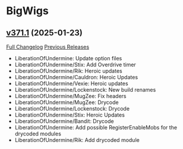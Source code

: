 # BigWigs

## [v371.1](https://github.com/BigWigsMods/BigWigs/tree/v371.1) (2025-01-23)
[Full Changelog](https://github.com/BigWigsMods/BigWigs/compare/v371...v371.1) [Previous Releases](https://github.com/BigWigsMods/BigWigs/releases)

- LiberationOfUndermine: Update option files  
- LiberationOfUndermine/Stix: Add Overdrive timer  
- LiberationOfUndermine/Rik: Heroic updates  
- LiberationOfUndermine/Cauldron: Heroic Updates  
- LiberationOfUndermine/Vexie: Heroic updates  
- LiberationOfUndermine/Lockenstock: New build renames  
- LiberationOfUndermine/MugZee: Fix headers  
- LiberationOfUndermine/MugZee: Drycode  
- LiberationOfUndermine/Lockenstock: Drycode  
- LiberationOfUndermine/Stix: Heroic Updates  
- LiberationOfUndermine/Bandit: Drycode  
- LiberationOfUndermine: Add possible RegisterEnableMobs for the drycoded modules  
- LiberationOfUndermine/Rik: Add drycoded module  
